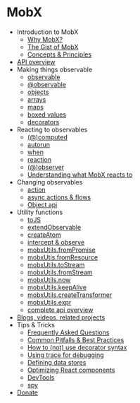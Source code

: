 # MobX

* Introduction to MobX
  * [Why MobX?](README.md)
  * [The Gist of MobX](intro/overview.md)
  * [Concepts & Principles](intro/concepts.md)
* [API overview](refguide/api.md)
* Making things observable
  * [observable](refguide/observable.md)
  * [@observable](refguide/observable-decorator.md)
  * [objects](refguide/object.md)
  * [arrays](refguide/array.md)
  * [maps](refguide/map.md)
  * [boxed values](refguide/boxed.md)
  * [decorators](refguide/modifiers.md)
* Reacting to observables
  * [(@)computed](refguide/computed-decorator.md)
  * [autorun](refguide/autorun.md)
  * [when](refguide/when.md)
  * [reaction](refguide/reaction.md)
  * [(@)observer](refguide/observer-component.md)
  * [Understanding what MobX reacts to](best/react.md)
* Changing observables
  * [action](refguide/action.md)
  * [async actions & flows](best/actions.md)
  * [Object api](refguide/object-api.md)
* Utility functions
  * [toJS](refguide/tojson.md)
  * [extendObservable](refguide/extend-observable.md)
  * [createAtom](refguide/extending.md)
  * [intercept & observe](refguide/observe.md)
  * [mobxUtils.fromPromise](https://github.com/mobxjs/mobx-utils#frompromise)
  * [mobxUtis.fromResource](https://github.com/mobxjs/mobx-utils#fromresource)
  * [mobxUtils.toStream](https://github.com/mobxjs/mobx-utils#tostream)
  * [mobxUtils.fromStream](https://github.com/mobxjs/mobx-utils#fromstream)
  * [mobxUtils.now](https://github.com/mobxjs/mobx-utils#now)
  * [mobxUtils.keepAlive](https://github.com/mobxjs/mobx-utils#keepalive)
  * [mobxUtils.createTransformer](refguide/create-transformer.md)
  * [mobxUtils.expr](refguide/expr.md)
  * [complete api overview](refguide/api.md)
* [Blogs, videos, related projects](https://github.com/mobxjs/awesome-mobx#examples)
* Tips & Tricks
  * [Frequently Asked Questions](faq/faq.md)
  * [Common Pitfalls & Best Practices](best/pitfalls.md)
  * [How to (not) use decorator syntax](best/decorators.md)
  * [Using trace for debugging](best/trace.md)
  * [Defining data stores](best/store.md)
  * [Optimizing React components](best/react-performance.md)
  * [DevTools](best/devtools.md)
  * [spy](refguide/spy.md)
* [Donate](donating.md)
